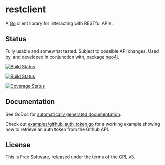 # restclient

A [Go](http://golang.org) client library for interacting with RESTful APIs.


## Status

Fully usable and somewhat tested.  Subject to possible API changes.  Used by,
and developed in conjunction with, package
[neo4j](https://github.com/jmcvetta/neo4j).

[![Build Status](https://drone.io/github.com/jmcvetta/restclient/status.png)](https://drone.io/github.com/jmcvetta/restclient/latest)

[![Build Status](https://travis-ci.org/jmcvetta/restclient.png)](https://travis-ci.org/jmcvetta/restclient)

[![Coverage Status](https://coveralls.io/repos/jmcvetta/restclient/badge.png?branch=master)](https://coveralls.io/r/jmcvetta/restclient)


## Documentation

See GoDoc for [automatically generated
documentation](http://godoc.org/github.com/jmcvetta/restclient).

Check out
[examples/github_auth_token.go](https://github.com/jmcvetta/restclient/blob/master/examples/github_auth_token.go)
for a working example showing how to retrieve an auth token from the Github API.


## License

This is Free Software, released under the terms of the [GPL
v3](http://www.gnu.org/copyleft/gpl.html).

